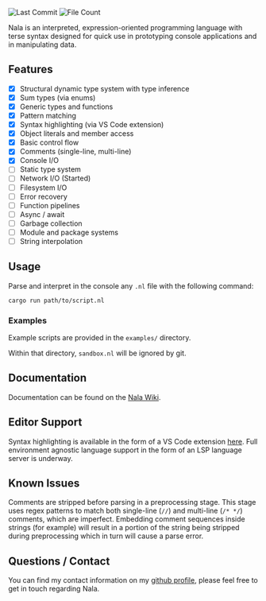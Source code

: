 ![Last Commit](https://img.shields.io/github/last-commit/ntwiles/nala)
![File Count](https://img.shields.io/github/directory-file-count/ntwiles/nala)

Nala is an interpreted, expression-oriented programming language with terse syntax designed for quick use in prototyping console applications and in manipulating data.

## Features

- [x] Structural dynamic type system with type inference
- [x] Sum types (via enums)
- [x] Generic types and functions
- [x] Pattern matching
- [x] Syntax highlighting (via VS Code extension)
- [x] Object literals and member access
- [x] Basic control flow
- [x] Comments (single-line, multi-line)
- [x] Console I/O
- [ ] Static type system
- [ ] Network I/O (Started)
- [ ] Filesystem I/O
- [ ] Error recovery
- [ ] Function pipelines
- [ ] Async / await
- [ ] Garbage collection
- [ ] Module and package systems
- [ ] String interpolation

## Usage

Parse and interpret in the console any `.nl` file with the following command:

```
cargo run path/to/script.nl
```

### Examples

Example scripts are provided in the `examples/` directory. 

Within that directory, `sandbox.nl` will be ignored by git.

## Documentation

Documentation can be found on the [Nala Wiki](https://github.com/ntwiles/nala-rust/wiki).

## Editor Support

Syntax highlighting is available in the form of a VS Code extension [here](https://github.com/ntwiles/nala-vscode-extension). Full environment agnostic language support in the form of an LSP language server is underway.

## Known Issues

Comments are stripped before parsing in a preprocessing stage. This stage uses regex patterns to match both 
single-line (`//`) and multi-line (`/* */`) comments, which are imperfect. Embedding comment sequences inside 
strings (for example) will result in a portion of the string being stripped during preprocessing which in turn 
will cause a parse error.

## Questions / Contact

You can find my contact information on my [github profile](https://github.com/ntwiles), please feel free to get in touch regarding Nala.
